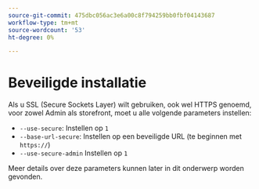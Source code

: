 ```yaml
---
source-git-commit: 475dbc056ac3e6a00c8f794259bb0fbf04143687
workflow-type: tm+mt
source-wordcount: '53'
ht-degree: 0%

---
```

# Beveiligde installatie

Als u SSL (Secure Sockets Layer) wilt gebruiken, ook wel HTTPS genoemd, voor zowel Admin als storefront, moet u alle volgende parameters instellen:

* `--use-secure`: Instellen op `1`
* `--base-url-secure`: Instellen op een beveiligde URL (te beginnen met `https://`)
* `--use-secure-admin` Instellen op `1`

Meer details over deze parameters kunnen later in dit onderwerp worden gevonden.
